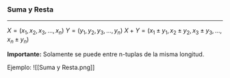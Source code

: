 ### Suma y Resta
***
$X=(x_{1},x_{2},x_{3}, \dots,x_{n})$   $Y=(y_{1},y_{2},y_{3}, \dots,y_{n})$
$X+Y=(x_{1}\pm y_{1},x_{2}\pm y_{2},x_{3}\pm y_{3},\dots, x_{n}\pm y_{n})$

**Importante:** Solamente se puede entre n-tuplas de la misma longitud.

Ejemplo:
	![[Suma y Resta.png]]